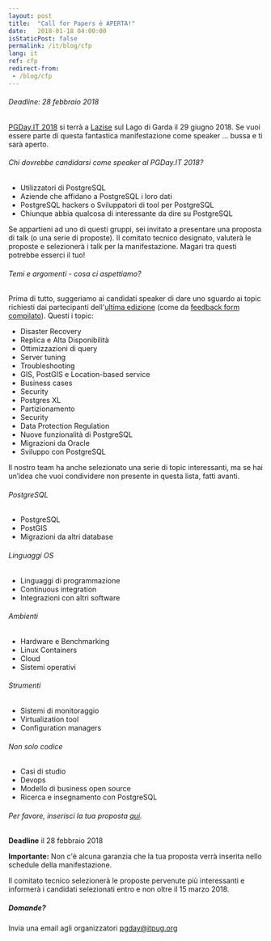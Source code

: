 ```yaml
---
layout: post
title:  "Call for Papers è APERTA!"
date:   2018-01-18 04:00:00
isStaticPost: false
permalink: /it/blog/cfp
lang: it
ref: cfp
redirect-from:
 - /blog/cfp
---
```


<h6>Deadline: 28 febbraio 2018</h6>

[PGDay.IT 2018](https://2018.pgday.it/it/) si terrà a  [Lazise](https://2018.pgday.it/it/logistics/) sul Lago di Garda il 29 giugno 2018. Se vuoi essere parte di questa fantastica manifestazione come speaker … bussa e ti sarà aperto.

###### Chi dovrebbe candidarsi come speaker al PGDay.IT 2018?

* Utilizzatori di PostgreSQL
* Aziende che affidano a PostgreSQL i loro dati
* PostgreSQL hackers o Sviluppatori di tool per PostgreSQL
* Chiunque abbia qualcosa di interessante da dire su PostgreSQL

Se appartieni ad uno di questi gruppi, sei invitato a presentare una proposta di talk (o una serie di proposte). Il comitato tecnico designato, valuterà le proposte e selezionerà i talk per la manifestazione. Magari tra questi potrebbe esserci il tuo!

###### Temi e argomenti - cosa ci aspettiamo?

Prima di tutto, suggeriamo ai candidati speaker di dare uno sguardo ai topic richiesti dai partecipanti dell'[ultima edizione](https://2017.pgday.it/it/) (come da [feedback form compilato](http://blog.itpug.org/pgday_it_2017/)). Questi i topic:

* Disaster Recovery
* Replica e Alta Disponibilità
* Ottimizzazioni di query
* Server tuning
* Troubleshooting
* GIS, PostGIS e Location-based service
* Business cases
* Security
* Postgres XL
* Partizionamento
* Security
* Data Protection Regulation
* Nuove funzionalità di PostgreSQL
* Migrazioni da Oracle
* Sviluppo con PostgreSQL

Il nostro team ha anche selezionato una serie di topic interessanti, ma se hai un’idea che vuoi condividere non presente in questa lista, fatti avanti.

###### PostgreSQL

* PostgreSQL
* PostGIS
* Migrazioni da altri database

###### Linguaggi OS

* Linguaggi di programmazione
* Continuous integration
* Integrazioni con altri software

###### Ambienti

* Hardware e Benchmarking
* Linux Containers
* Cloud
* Sistemi operativi

###### Strumenti

* Sistemi di monitoraggio
* Virtualization tool
* Configuration managers

###### Non solo codice

* Casi di studio
* Devops
* Modello di business open source
* Ricerca e insegnamento con PostgreSQL


###### Per favore, inserisci la tua proposta [qui](https://docs.google.com/forms/d/e/1FAIpQLSfs0OGbAXPXHELFAiB1rB9v3vrEk6d8rZf0ukTxP9c1sNKBmA/viewform).

__Deadline__ il 28 febbraio 2018

__Importante:__ Non c'è alcuna garanzia che la tua proposta verrà inserita nello schedule della manifestazione.

Il comitato tecnico selezionerà le proposte pervenute più interessanti e informerà i candidati selezionati entro e  non oltre il 15 marzo 2018.

##### Domande?

Invia una email agli organizzatori [pgday@itpug.org](mailto:pgday@itpug.org)
